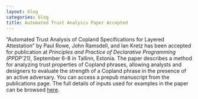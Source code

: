 ```yaml
---
layout: blog
categories: blog
title: Automated Trust Analysis Paper Accepted
---
```


“Automated Trust Analysis of Copland Specifications for Layered
Attestation” by Paul Rowe, John Ramsdell, and Ian Kretz has been
accepted for publication at *Principles and Practice of Declarative
Programming (PPDP’21)*, September 6-8 in Tallinn, Estonia. The paper
describes a method for analyzing trust properties of Copland phrases,
allowing analysts and designers to evaluate the strength of a Copland
phrase in the presence of an active adversary. You can access a prepub
manuscript from the publications page. The full details of inputs used
for examples in the paper can be browsed [here](https://copland-lang.org/resources/chase/ppdp/README). 
